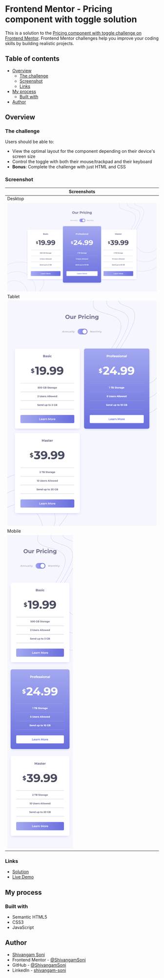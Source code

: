 # Frontend Mentor - Pricing component with toggle solution

This is a solution to the
[Pricing component with toggle challenge on Frontend Mentor](https://www.frontendmentor.io/challenges/pricing-component-with-toggle-8vPwRMIC).
Frontend Mentor challenges help you improve your coding skills by building
realistic projects.

## Table of contents

- [Overview](#overview)
  - [The challenge](#the-challenge)
  - [Screenshot](#screenshot)
  - [Links](#links)
- [My process](#my-process)
  - [Built with](#built-with)
- [Author](#author)

## Overview

### The challenge

Users should be able to:

- View the optimal layout for the component depending on their device's screen
  size
- Control the toggle with both their mouse/trackpad and their keyboard
- **Bonus**: Complete the challenge with just HTML and CSS

### Screenshot

| Screenshots                    |
| ------------------------------ |
| Desktop                        |
| ![](./screenshots/Desktop.png) |
| Tablet                         |
| ![](./screenshots/Tablet.png)  |
| Mobile                         |
| ![](./screenshots/Mobile.png)  |

### Links

- [Solution](https://github.com/ShivangamSoni/FrontEndMentor/tree/main/News-Homepage)
- [Live Demo](https://ShivangamSoni.github.io/FrontEndMentor/News-Homepage)

## My process

### Built with

- Semantic HTML5
- CSS3
- JavaScript

## Author

- [Shivangam Soni](https://shivangam-soni.vercel.app/)
- Frontend Mentor -
  [@ShivangamSoni](https://www.frontendmentor.io/profile/ShivangamSoni)
- GitHub - [@ShivangamSoni](https://github.com/ShivangamSoni)
- LinkedIn - [shivangam-soni](https://www.linkedin.com/in/shivangam-soni/)

